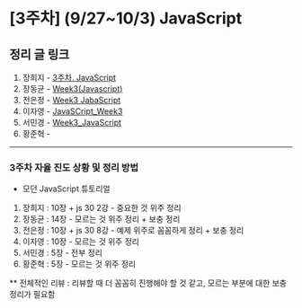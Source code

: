 # [3주차] (9/27~10/3) JavaScript

## 정리 글 링크

1. 장희지 - [3주차. JavaScript](https://blog.naver.com/huiji0315/222105823783)
2. 장동균 - [Week3(Javascript)](https://dongkyun-jang.tistory.com/89)
3. 전은정 - [Week3 JabaScript](https://jjung-lab.tistory.com/11)
4. 이자영 - [JavaSCript_Week3](https://99neozone.tistory.com/4)
5. 서민경 - [Week3_JavaScript](https://min1307.tistory.com/22)
6. 황준혁 - 

--------------------------------------------------------------

### 3주차 자율 진도 상황 및 정리 방법

- 모던 JavaScript 튜토리얼
1. 장희지 : 10장 +  js 30 2강 - 중요한 것 위주 정리  
2. 장동균 : 14장 	     - 모르는 것 위주 정리 + 보충 정리  
3. 전은정 : 10장 +  js 30 8강 - 예제 위주로 꼼꼼하게 정리 + 보충 정리  
5. 이자영 : 10장 	     - 모르는 것 위주 정리  
4. 서민경 : 5장 	     - 전부 정리  
6. 황준혁 : 5장 	     - 모르는 것 위주 정리  

** 전체적인 리뷰 : 리뷰할 때 더 꼼꼼히 진행해야 할 것 같고, 모르는 부분에 대한 보충 정리가 필요함
